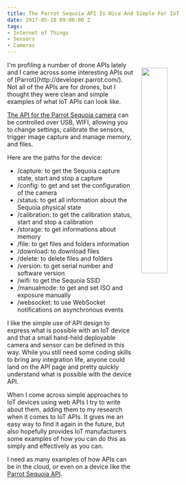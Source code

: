 ```yaml
---
title: The Parrot Sequoia API Is Nice And Simple For IoT
date: 2017-05-18 09:00:00 Z
tags:
- Internet of Things
- Sensors
- Cameras
---
```


<p><a href="http://developer.parrot.com/"><img style="padding: 15px;" src="https://s3.amazonaws.com/kinlane-productions2/parrot/sequoia-sensor.jpg" align="right" width="35%" /></a></p>
I'm profiling a number of drone APIs lately and I came across some interesting APIs out of [Parrot](http://developer.parrot.com/). Not all of the APIs are for drones, but I thought they were clean and simple examples of what IoT APIs can look like.

[The API for the Parrot Sequoia camera](http://developer.parrot.com/docs/sequoia/) can be controlled over USB, WIFI, allowing you to change settings, calibrate the sensors, trigger image capture and manage memory, and files.

Here are the paths for the device:

* /capture: to get the Sequoia capture state, start and stop a capture
* /config: to get and set the configuration of the camera
* /status: to get all information about the Sequoia physical state
* /calibration: to get the calibration status, start and stop a calibration
* /storage: to get informations about memory
* /file: to get files and folders information
* /download: to download files
* /delete: to delete files and folders
* /version: to get serial number and software version
* /wifi: to get the Sequoia SSID
* /manualmode: to get and set ISO and exposure manually
* /websocket: to use WebSocket notifications on asynchronous events

I like the simple use of API design to express what is possible with an IoT device and that a small hand-held deployable camera and sensor can be defined in this way. While you still need some coding skills to bring any integration life, anyone could land on the API page and pretty quickly understand what is possible with the device API.

When I come across simple approaches to IoT devices using web APIs I try to write about them, adding them to my research when it comes to IoT APIs. It gives me an easy way to find it again in the future, but also hopefully provides IoT manufacturers some examples of how you can do this as simply and effectively as you can.

I need as many examples of how APIs can be in the cloud, or even on a device like the [Parrot Sequoia API](http://developer.parrot.com/docs/sequoia/).